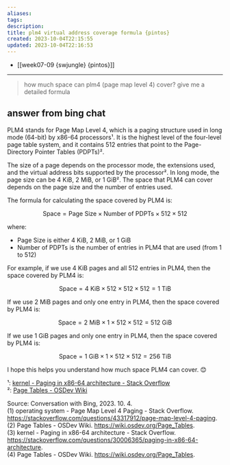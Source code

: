 ```yaml
---
aliases: 
tags: 
description:
title: plm4 virtual address coverage formula {pintos}
created: 2023-10-04T22:15:55
updated: 2023-10-04T22:16:53
---
```

- [[week07-09 {swjungle} {pintos}]]
___

> how much space can plm4 (page map level 4) cover? give me a detailed formula

## answer from bing chat

PLM4 stands for Page Map Level 4, which is a paging structure used in long mode (64-bit) by x86-64 processors¹. It is the highest level of the four-level page table system, and it contains 512 entries that point to the Page-Directory Pointer Tables (PDPTs)².

The size of a page depends on the processor mode, the extensions used, and the virtual address bits supported by the processor². In long mode, the page size can be 4 KiB, 2 MiB, or 1 GiB². The space that PLM4 can cover depends on the page size and the number of entries used.

The formula for calculating the space covered by PLM4 is:

$$
\text{Space} = \text{Page Size} \times \text{Number of PDPTs} \times 512 \times 512
$$

where:

- Page Size is either 4 KiB, 2 MiB, or 1 GiB
- Number of PDPTs is the number of entries in PLM4 that are used (from 1 to 512)

For example, if we use 4 KiB pages and all 512 entries in PLM4, then the space covered by PLM4 is:

$$
\text{Space} = 4 \text{ KiB} \times 512 \times 512 \times 512 = 1 \text{ TiB}
$$

If we use 2 MiB pages and only one entry in PLM4, then the space covered by PLM4 is:

$$
\text{Space} = 2 \text{ MiB} \times 1 \times 512 \times 512 = 512 \text{ GiB}
$$

If we use 1 GiB pages and only one entry in PLM4, then the space covered by PLM4 is:

$$
\text{Space} = 1 \text{ GiB} \times 1 \times 512 \times 512 = 256 \text{ TiB}
$$

I hope this helps you understand how much space PLM4 can cover. 😊

¹: [kernel - Paging in x86-64 architecture - Stack Overflow](^3^)  
²: [Page Tables - OSDev Wiki](^2^)

Source: Conversation with Bing, 2023. 10. 4.  
(1) operating system - Page Map Level 4 Paging - Stack Overflow. <https://stackoverflow.com/questions/43317912/page-map-level-4-paging>.  
(2) Page Tables - OSDev Wiki. <https://wiki.osdev.org/Page_Tables>.  
(3) kernel - Paging in x86-64 architecture - Stack Overflow. <https://stackoverflow.com/questions/30006365/paging-in-x86-64-architecture>.  
(4) Page Tables - OSDev Wiki. <https://wiki.osdev.org/Page_Tables>.
